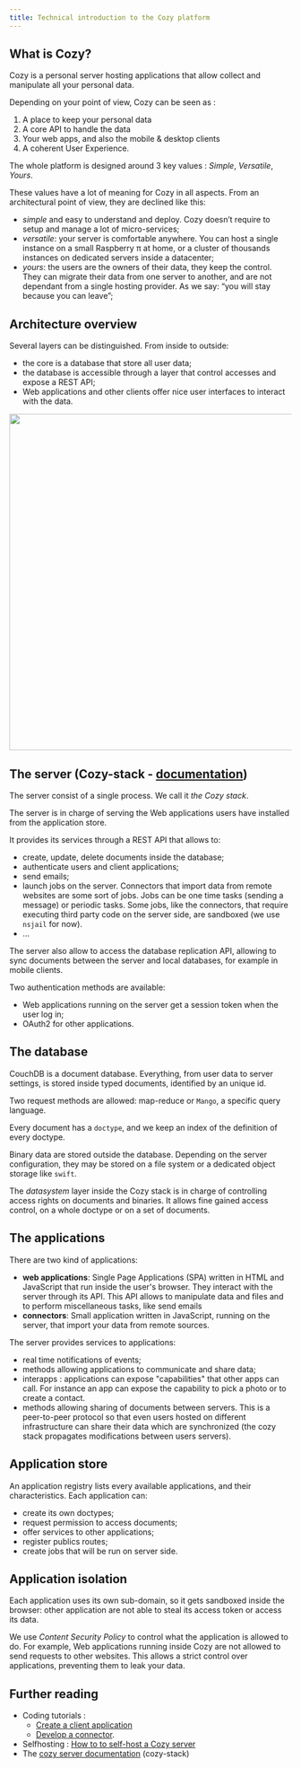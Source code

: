 ```yaml
---
title: Technical introduction to the Cozy platform
---
```


## What is Cozy?

Cozy is a personal server hosting applications that allow collect and manipulate all your personal data.

Depending on your point of view, Cozy can be seen as :

1. A place to keep your personal data
2. A core API to handle the data
3. Your web apps, and also the mobile & desktop clients
4. A coherent User Experience.

The whole platform is designed around 3 key values : _Simple_, _Versatile_, _Yours_.

These values have a lot of meaning for Cozy in all aspects. From an architectural point of view, they are declined like this:

- _simple_ and easy to understand and deploy. Cozy doesn’t require to setup and manage a lot of micro-services;
- _versatile_: your server is comfortable anywhere. You can host a single instance on a small Raspberry π at home, or a cluster of thousands instances on dedicated servers inside a datacenter;
- _yours_: the users are the owners of their data, they keep the control. They can migrate their data from one server to another, and are not dependant from a single hosting provider. As we say: “you will stay because you can leave”;

## Architecture overview

Several layers can be distinguished. From inside to outside:

- the core is a database that store all user data;
- the database is accessible through a layer that control accesses and expose a REST API;
- Web applications and other clients offer nice user interfaces to interact with the data.

<img src="../../img/dev/cozy_archi.png" width="600">

## The server (Cozy-stack - [documentation](https://docs.cozy.io/en/cozy-stack/))

The server consist of a single process. We call it _the Cozy stack_.

The server is in charge of serving the Web applications users have installed from the application store.

It provides its services through a REST API that allows to:

- create, update, delete documents inside the database;
- authenticate users and client applications;
- send emails;
- launch jobs on the server. Connectors that import data from remote websites are some sort of jobs. Jobs can be one time tasks (sending a message) or periodic tasks. Some jobs, like the connectors, that require executing third party code on the server side, are sandboxed (we use `nsjail` for now).
- …

The server also allow to access the database replication API, allowing to sync documents between the server and local databases, for example in mobile clients.

Two authentication methods are available:

- Web applications running on the server get a session token when the user log in;
- OAuth2 for other applications.

## The database

CouchDB is a document database. Everything, from user data to server settings, is stored inside typed documents, identified by an unique id.

Two request methods are allowed: map-reduce or `Mango`, a specific query language.

Every document has a `doctype`, and we keep an index of the definition of every doctype.

Binary data are stored outside the database. Depending on the server configuration, they may be stored on a file system or a dedicated object storage like `swift`.

The _datasystem_ layer inside the Cozy stack is in charge of controlling access rights on documents and binaries. It allows fine gained access control, on a whole doctype or on a set of documents.

## The applications

There are two kind of applications:

- **web applications**: Single Page Applications (SPA) written in HTML and JavaScript that run inside the user's browser. They interact with the server through its API. This API allows to manipulate data and files and to perform miscellaneous tasks, like send emails
- **connectors**: Small application written in JavaScript, running on the server, that import your data from remote sources.

The server provides services to applications:

- real time notifications of events;
- methods allowing applications to communicate and share data;
- interapps : applications can expose "capabilities" that other apps can call. For instance an app can expose the capability to pick a photo or to create a contact.
- methods allowing sharing of documents between servers. This is a peer-to-peer protocol so that even users hosted on different infrastructure can share their data which are synchronized (the cozy stack propagates modifications between users servers).

## Application store

An application registry lists every available applications, and their characteristics. Each application can:

- create its own doctypes;
- request permission to access documents;
- offer services to other applications;
- register publics routes;
- create jobs that will be run on server side.

## Application isolation

Each application uses its own sub-domain, so it gets sandboxed inside the browser: other application are not able to steal its access token or access its data.

We use _Content Security Policy_ to control what the application is allowed to do. For example, Web applications running inside Cozy are not allowed to send requests to other websites. This allows a strict control over applications, preventing them to leak your data.

## Further reading

- Coding tutorials :
  - [Create a client application](../tutorials/app.md)
  - [Develop a connector](../tutorials/konnector.md).
- Selfhosting : [How to to self-host a Cozy server](../tutorials/selfhosting)
- The [cozy server documentation](https://docs.cozy.io/en/cozy-stack/) (cozy-stack)
